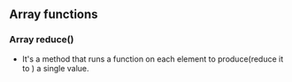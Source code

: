 ## Array functions

### Array reduce()
- It's a method that runs a function on each element to produce(reduce it to ) a single value.